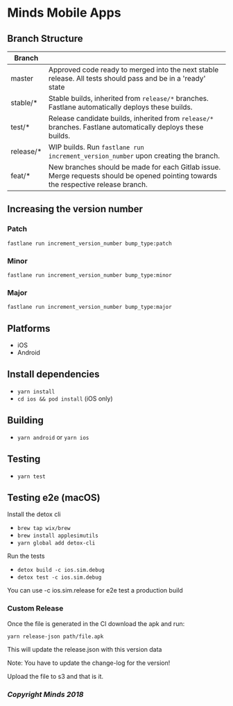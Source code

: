 # Minds Mobile Apps

## Branch Structure

| Branch    |                                                                                                                                    |
|-----------|------------------------------------------------------------------------------------------------------------------------------------|
| master    | Approved code ready to merged into the next stable release. All tests should pass and be in a 'ready' state                        |
| stable/*  | Stable builds, inherited from `release/*` branches. Fastlane automatically deploys these builds.                                   |
| test/*    | Release candidate builds, inherited from `release/*` branches. Fastlane automatically deploys these builds.                        |
| release/* | WIP builds. Run `fastlane run increment_version_number` upon creating the branch.                                                  |
| feat/*    | New branches should be made for each Gitlab issue. Merge requests should be opened pointing towards the respective release branch. |

## Increasing the version number

### Patch

`fastlane run increment_version_number bump_type:patch`

### Minor

`fastlane run increment_version_number bump_type:minor`

### Major

`fastlane run increment_version_number bump_type:major`

## Platforms

- iOS
- Android

## Install dependencies

- `yarn install`
- `cd ios && pod install` (iOS only)

## Building

- `yarn android` or `yarn ios`

## Testing

- `yarn test`

## Testing e2e (macOS)

Install the detox cli
- `brew tap wix/brew`
- `brew install applesimutils`
- `yarn global add detox-cli`

Run the tests
- `detox build -c ios.sim.debug`
- `detox test -c ios.sim.debug`

You can use -c ios.sim.release for e2e test a production build

### Custom Release

Once the file is generated in the CI download the apk and run:

`yarn release-json path/file.apk`

This will update the release.json with this version data

Note: You have to update the change-log for the version!

Upload the file to s3 and that is it.


### _Copyright Minds 2018_
